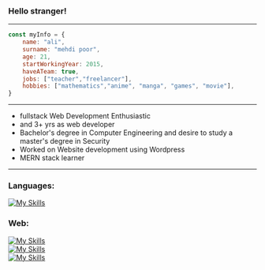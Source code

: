### Hello stranger!
_________________________________________________________________________________________________________________________________________________________________________

```javascript
const myInfo = {
    name: "ali",
    surname: "mehdi poor",
    age: 21,
    startWorkingYear: 2015,
    haveATeam: true,
    jobs: ["teacher","freelancer"],
    hobbies: ["mathematics","anime", "manga", "games", "movie"],
}
```

_________________________________________________________________________________________________________________________________________________________________________

- fullstack Web Development Enthusiastic
- and 3+ yrs as web developer
- Bachelor's degree in Computer Engineering and desire to study a master's degree in Security 
- Worked on Website development using Wordpress
- MERN stack learner
_________________________________________________________________________________________________________________________________________________________________________

### Languages:

[![My Skills](https://skillicons.dev/icons?i=js,php,py&theme=light)](https://github.com/Ali-mehdi-poor)


### Web:
[![My Skills](https://skillicons.dev/icons?i=html,css,bootstrap,tailwind,jquery&theme=light)](https://github.com/Ali-mehdi-poor) <br />
[![My Skills](https://skillicons.dev/icons?i=mongodb,express,react,nodejs,nextjs&theme=light)](https://github.com/Ali-mehdi-poor) <br />
[![My Skills](https://skillicons.dev/icons?i=wordpress,mysql&theme=light)](https://github.com/Ali-mehdi-poor) <br />



